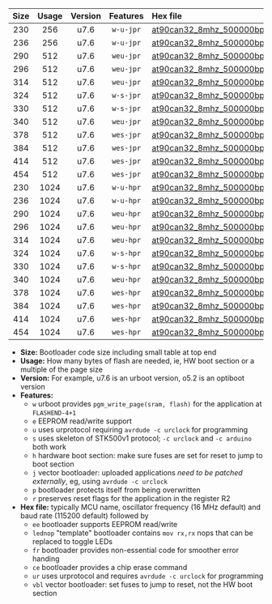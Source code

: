 |Size|Usage|Version|Features|Hex file|
|:-:|:-:|:-:|:-:|:--|
|230|256|u7.6|`w-u-jpr`|[at90can32_8mhz_500000bps_ur_vbl.hex](https://raw.githubusercontent.com/stefanrueger/urboot/main/bootloaders/at90can32/fcpu_8mhz/500000_bps/at90can32_8mhz_500000bps_ur_vbl.hex)|
|236|256|u7.6|`w-u-jpr`|[at90can32_8mhz_500000bps_lednop_ur_vbl.hex](https://raw.githubusercontent.com/stefanrueger/urboot/main/bootloaders/at90can32/fcpu_8mhz/500000_bps/at90can32_8mhz_500000bps_lednop_ur_vbl.hex)|
|290|512|u7.6|`weu-jpr`|[at90can32_8mhz_500000bps_ee_ur_vbl.hex](https://raw.githubusercontent.com/stefanrueger/urboot/main/bootloaders/at90can32/fcpu_8mhz/500000_bps/at90can32_8mhz_500000bps_ee_ur_vbl.hex)|
|296|512|u7.6|`weu-jpr`|[at90can32_8mhz_500000bps_ee_lednop_ur_vbl.hex](https://raw.githubusercontent.com/stefanrueger/urboot/main/bootloaders/at90can32/fcpu_8mhz/500000_bps/at90can32_8mhz_500000bps_ee_lednop_ur_vbl.hex)|
|314|512|u7.6|`weu-jpr`|[at90can32_8mhz_500000bps_ee_lednop_fr_ur_vbl.hex](https://raw.githubusercontent.com/stefanrueger/urboot/main/bootloaders/at90can32/fcpu_8mhz/500000_bps/at90can32_8mhz_500000bps_ee_lednop_fr_ur_vbl.hex)|
|324|512|u7.6|`w-s-jpr`|[at90can32_8mhz_500000bps_vbl.hex](https://raw.githubusercontent.com/stefanrueger/urboot/main/bootloaders/at90can32/fcpu_8mhz/500000_bps/at90can32_8mhz_500000bps_vbl.hex)|
|330|512|u7.6|`w-s-jpr`|[at90can32_8mhz_500000bps_lednop_vbl.hex](https://raw.githubusercontent.com/stefanrueger/urboot/main/bootloaders/at90can32/fcpu_8mhz/500000_bps/at90can32_8mhz_500000bps_lednop_vbl.hex)|
|340|512|u7.6|`weu-jpr`|[at90can32_8mhz_500000bps_ee_lednop_fr_ce_ur_vbl.hex](https://raw.githubusercontent.com/stefanrueger/urboot/main/bootloaders/at90can32/fcpu_8mhz/500000_bps/at90can32_8mhz_500000bps_ee_lednop_fr_ce_ur_vbl.hex)|
|378|512|u7.6|`wes-jpr`|[at90can32_8mhz_500000bps_ee_vbl.hex](https://raw.githubusercontent.com/stefanrueger/urboot/main/bootloaders/at90can32/fcpu_8mhz/500000_bps/at90can32_8mhz_500000bps_ee_vbl.hex)|
|384|512|u7.6|`wes-jpr`|[at90can32_8mhz_500000bps_ee_lednop_vbl.hex](https://raw.githubusercontent.com/stefanrueger/urboot/main/bootloaders/at90can32/fcpu_8mhz/500000_bps/at90can32_8mhz_500000bps_ee_lednop_vbl.hex)|
|414|512|u7.6|`wes-jpr`|[at90can32_8mhz_500000bps_ee_lednop_fr_vbl.hex](https://raw.githubusercontent.com/stefanrueger/urboot/main/bootloaders/at90can32/fcpu_8mhz/500000_bps/at90can32_8mhz_500000bps_ee_lednop_fr_vbl.hex)|
|454|512|u7.6|`wes-jpr`|[at90can32_8mhz_500000bps_ee_lednop_fr_ce_vbl.hex](https://raw.githubusercontent.com/stefanrueger/urboot/main/bootloaders/at90can32/fcpu_8mhz/500000_bps/at90can32_8mhz_500000bps_ee_lednop_fr_ce_vbl.hex)|
|230|1024|u7.6|`w-u-hpr`|[at90can32_8mhz_500000bps_ur.hex](https://raw.githubusercontent.com/stefanrueger/urboot/main/bootloaders/at90can32/fcpu_8mhz/500000_bps/at90can32_8mhz_500000bps_ur.hex)|
|236|1024|u7.6|`w-u-hpr`|[at90can32_8mhz_500000bps_lednop_ur.hex](https://raw.githubusercontent.com/stefanrueger/urboot/main/bootloaders/at90can32/fcpu_8mhz/500000_bps/at90can32_8mhz_500000bps_lednop_ur.hex)|
|290|1024|u7.6|`weu-hpr`|[at90can32_8mhz_500000bps_ee_ur.hex](https://raw.githubusercontent.com/stefanrueger/urboot/main/bootloaders/at90can32/fcpu_8mhz/500000_bps/at90can32_8mhz_500000bps_ee_ur.hex)|
|296|1024|u7.6|`weu-hpr`|[at90can32_8mhz_500000bps_ee_lednop_ur.hex](https://raw.githubusercontent.com/stefanrueger/urboot/main/bootloaders/at90can32/fcpu_8mhz/500000_bps/at90can32_8mhz_500000bps_ee_lednop_ur.hex)|
|314|1024|u7.6|`weu-hpr`|[at90can32_8mhz_500000bps_ee_lednop_fr_ur.hex](https://raw.githubusercontent.com/stefanrueger/urboot/main/bootloaders/at90can32/fcpu_8mhz/500000_bps/at90can32_8mhz_500000bps_ee_lednop_fr_ur.hex)|
|324|1024|u7.6|`w-s-hpr`|[at90can32_8mhz_500000bps.hex](https://raw.githubusercontent.com/stefanrueger/urboot/main/bootloaders/at90can32/fcpu_8mhz/500000_bps/at90can32_8mhz_500000bps.hex)|
|330|1024|u7.6|`w-s-hpr`|[at90can32_8mhz_500000bps_lednop.hex](https://raw.githubusercontent.com/stefanrueger/urboot/main/bootloaders/at90can32/fcpu_8mhz/500000_bps/at90can32_8mhz_500000bps_lednop.hex)|
|340|1024|u7.6|`weu-hpr`|[at90can32_8mhz_500000bps_ee_lednop_fr_ce_ur.hex](https://raw.githubusercontent.com/stefanrueger/urboot/main/bootloaders/at90can32/fcpu_8mhz/500000_bps/at90can32_8mhz_500000bps_ee_lednop_fr_ce_ur.hex)|
|378|1024|u7.6|`wes-hpr`|[at90can32_8mhz_500000bps_ee.hex](https://raw.githubusercontent.com/stefanrueger/urboot/main/bootloaders/at90can32/fcpu_8mhz/500000_bps/at90can32_8mhz_500000bps_ee.hex)|
|384|1024|u7.6|`wes-hpr`|[at90can32_8mhz_500000bps_ee_lednop.hex](https://raw.githubusercontent.com/stefanrueger/urboot/main/bootloaders/at90can32/fcpu_8mhz/500000_bps/at90can32_8mhz_500000bps_ee_lednop.hex)|
|414|1024|u7.6|`wes-hpr`|[at90can32_8mhz_500000bps_ee_lednop_fr.hex](https://raw.githubusercontent.com/stefanrueger/urboot/main/bootloaders/at90can32/fcpu_8mhz/500000_bps/at90can32_8mhz_500000bps_ee_lednop_fr.hex)|
|454|1024|u7.6|`wes-hpr`|[at90can32_8mhz_500000bps_ee_lednop_fr_ce.hex](https://raw.githubusercontent.com/stefanrueger/urboot/main/bootloaders/at90can32/fcpu_8mhz/500000_bps/at90can32_8mhz_500000bps_ee_lednop_fr_ce.hex)|

- **Size:** Bootloader code size including small table at top end
- **Usage:** How many bytes of flash are needed, ie, HW boot section or a multiple of the page size
- **Version:** For example, u7.6 is an urboot version, o5.2 is an optiboot version
- **Features:**
  + `w` urboot provides `pgm_write_page(sram, flash)` for the application at `FLASHEND-4+1`
  + `e` EEPROM read/write support
  + `u` uses urprotocol requiring `avrdude -c urclock` for programming
  + `s` uses skeleton of STK500v1 protocol; `-c urclock` and `-c arduino` both work
  + `h` hardware boot section: make sure fuses are set for reset to jump to boot section
  + `j` vector bootloader: uploaded applications *need to be patched externally*, eg, using `avrdude -c urclock`
  + `p` bootloader protects itself from being overwritten
  + `r` preserves reset flags for the application in the register R2
- **Hex file:** typically MCU name, oscillator frequency (16 MHz default) and baud rate (115200 default) followed by
  + `ee` bootloader supports EEPROM read/write
  + `lednop` "template" bootloader contains `mov rx,rx` nops that can be replaced to toggle LEDs
  + `fr` bootloader provides non-essential code for smoother error handing
  + `ce` bootloader provides a chip erase command
  + `ur` uses urprotocol and requires `avrdude -c urclock` for programming
  + `vbl` vector bootloader: set fuses to jump to reset, not the HW boot section

